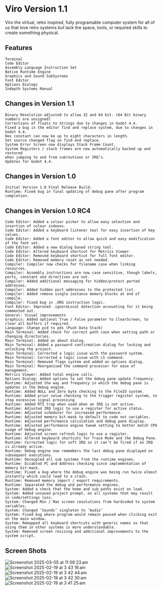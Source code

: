 # Viro Version 1.1

Viro the virtual, retro inspired, fully programable computer system for all of us that love retro systems but lack the space, tools, or required skills to create something physical.

## Features
    Terminal
    Code Editor
    Assembly Language Instruction Set
    Native Runtime Engine
    Graphics and Sound SubSystems
    Font Editor
    Options Dialogs
    Indepth Systems Manual

## Changes in Version 1.1
    Binary Resolution adjusted to allow 32 and 64 bit. (64 Bit binary numbers are unsigned)
    Corrections of floats to Strings due to changes in Godot 4.4.
    Fixed a bug in the editor find and replace system, due to changes in Godot 4.4.
    Hex constant can now be up to eight characters in length.
    Set source changed flag on find and replace.
    System Error Screen now displays Stack Frame Count.
    System Registers / stack frames are now automatically backed up and restored
    when jumping to and from subroutines or IRQ’s.
    Updates for Godot 4.4.

## Changes in Version 1.0
    Initial Version 1.0 Final Release Build.
    Runtime: Fixed bug in final updating of debug pane after program completion.

## Changes in Version 1.0 RC4
    Code Editor: Added a colour picker to allow easy selection and insertion of colour indexes.
    Code Editor: Added a keyboard listener tool for easy insertion of key values.
    Code Editor: Added a font editor to allow quick and easy modification of the font set.
    Code Editor: Added a new dialog based string tool.
    Code Editor: Altered keyboard shortcut for Metrics Viewer.
    Code Editor: Removed keyboard shortcut for full font editor.
    Code Editor: Removed memory reset as not needed.
    Compiler: Compiler now checks for filename case when linking resources.
    Compiler: Assembly instructions are now case sensitive, though labels, ports, constant and directives are not.
    Compiler: Added additional messaging for hidden/protect ported addresses.
    Compiler: Added hidden port addresses to the protected list.
    Compiler: Added remove single instance memory blocks at end of compile.
    Compiler: Fixed bug in .ORG instruction logic.
    Font Editor: Improved .ignoreLocal detection accounting for it being commented out.
    General: Visual improvements
    Graphics: Added optional True / False parameter to ClearScreen, to clear all buffers if required.
    Language: Change pcd to pds (Push Data Stack)
    Main Terminal: Added check for correct path case when setting path or changing directories.
    Main Terminal: Added an about dialog.
    Main Terminal: Added a password confirmation dialog for locking and unlocking the project.
    Main Terminal: Corrected a logic issue with the password system.
    Main Terminal: Corrected a logic issue with LS command.
    Main Terminal: Removed flags system and added an options dialog.
    Main Terminal: Reorganised the command processor for ease of management.
    Metrics Viewer: Added total engine calls.
    Options Dialog: Added options to set the debug pane update frequency.
    Runtime: Adjusted the way and frequency in which the debug pane is updates in the Debug engine.
    Runtime: Added NULL and Zero byte checking to the FileIO system.
    Runtime: Added prior value checking to the trigger register system, to stop excessive signal processing
    Runtime: Added RTI trap when used when an IRQ is not active.
    Runtime: Adjusted IRQ logic to use a register for active status.
    Runtime: Adjusted scheduler for increased performance.
    Runtime: Adjusted memory bit-mask to default to code not variables.
    Runtime: Adjusted performance calculation and debug pane display.
    Runtime: Adjusted performance engine tweak setting to better match CPU usage of Debug engine.
    Runtime: Adjusted screen refresh logic to use a register.
    Runtime: Altered keyboard shortcuts for Trace Mode and the Debug Pane.
    Runtime: Corrected logic for soft IRQ so it can’t be fired if an IRQ is already active.
    Runtime: Debug engine now remembers the last debug pane displayed on subsequent executions.
    Runtime: Decoupled all sub systems from the runtime engines.
    Runtime: Disabled PC and Address checking since implementation of memory bit-mask.
    Runtime: Fixed a bug where the debug engine was being run twice almost instantly which could lead to a crash.
    Runtime: Removed memory import / export requirements.
    Runtime: Separated the debug and performance engines.
    System: Added a check that the home and sub paths exist on load.
    System: Added unsaved project prompt, on all systems that may result in code/settings loss.
    System: Changed Min / Max screen resolutions from hardcoded to system variables.
    System: Changed ‘Sounds’ singleton to ‘Audio’
    System: Fixed bug where program would remain paused when clicking exit on the main window.
    System: Remapped all keyboard shortcuts with generic names so that using them in other systems is more understandable.
    System: Removed screen resizing and additional improvements to the system script.

## Screen Shots
![Screenshot 2025-03-05 at 11 09 23 am](https://github.com/user-attachments/assets/00ca6d61-1eb7-4eb2-8d61-83e4f2b8b079)<br>
![Screenshot 2025-02-19 at 3 43 16 am](https://github.com/user-attachments/assets/31311d96-6b2b-4907-9907-eb84ceedabc5)<br>
![Screenshot 2025-02-19 at 3 42 44 am](https://github.com/user-attachments/assets/47083fc3-89fd-4176-88c6-cf999bd0aa6d)<br>
![Screenshot 2025-02-19 at 3 42 30 am](https://github.com/user-attachments/assets/808b60ad-9ea7-4a61-a7d4-45030517b284)<br>
![Screenshot 2025-02-19 at 3 41 25 am](https://github.com/user-attachments/assets/7d9715e2-be41-4369-bd71-c40543099409)



